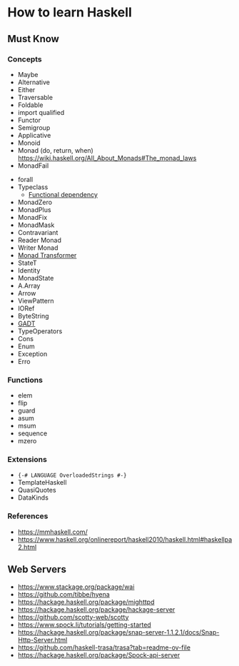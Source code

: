 # How to learn Haskell


## Must Know

### Concepts
+ Maybe 
+ Alternative
+ Either
+ Traversable
+ Foldable
+ import qualified
+ Functor
+ Semigroup
+ Applicative
+ Monoid
+ Monad (do, return, when) https://wiki.haskell.org/All_About_Monads#The_monad_laws
+ MonadFail

- forall
- Typeclass
  - [Functional dependency](https://wiki.haskell.org/Functional_dependencies)
- MonadZero
- MonadPlus
- MonadFix
- MonadMask
- Contravariant
- Reader Monad
- Writer Monad
- [Monad Transformer](https://en.wikibooks.org/wiki/Haskell/Monad_transformers)
- StateT
- Identity
- MonadState
- A.Array
- Arrow
- ViewPattern
- IORef
- ByteString
- [GADT](https://wiki.haskell.org/GADTs_for_dummies)
- TypeOperators
- Cons
- Enum
- Exception 
- Erro

### Functions

- elem
- flip
- guard
- asum
- msum
- sequence
- mzero

### Extensions

- `{-# LANGUAGE OverloadedStrings #-}`
- TemplateHaskell
- QuasiQuotes
- DataKinds

### References

- https://mmhaskell.com/
- https://www.haskell.org/onlinereport/haskell2010/haskell.html#haskellpa2.html


## Web Servers

- https://www.stackage.org/package/wai
- https://github.com/tibbe/hyena
- https://hackage.haskell.org/package/mighttpd
- https://hackage.haskell.org/package/hackage-server
- https://github.com/scotty-web/scotty
- https://www.spock.li/tutorials/getting-started
- https://hackage.haskell.org/package/snap-server-1.1.2.1/docs/Snap-Http-Server.html
- https://github.com/haskell-trasa/trasa?tab=readme-ov-file
- https://hackage.haskell.org/package/Spock-api-server
